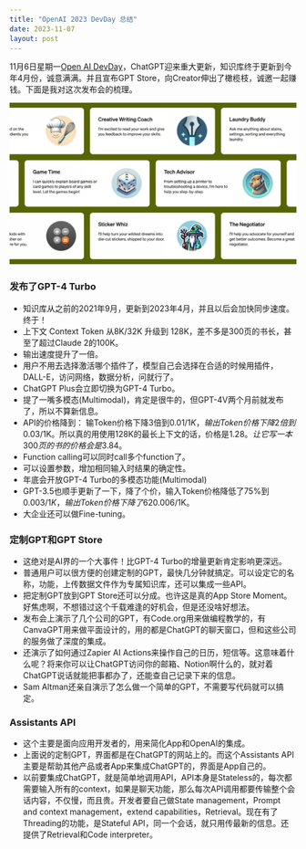 ```yaml
---
title: "OpenAI 2023 DevDay 总结"
date: 2023-11-07
layout: post
---
```


11月6日星期一[Open AI DevDay](https://openai.com/blog/new-models-and-developer-products-announced-at-devday)，ChatGPT迎来重大更新，知识库终于更新到今年4月份，诚意满满。并且宣布GPT Store，向Creator伸出了橄榄枝，诚邀一起赚钱。下面是我对这次发布会的梳理。

<meta property="og:image" content="/assets/2023-11-07-openai-dev-day/gpts.png">

<div style="margin-bottom: 20px">
  <img src="/assets/2023-11-07-openai-dev-day/gpts.png" class="centered-image" />
</div>

### 发布了GPT-4 Turbo
- 知识库从之前的2021年9月，更新到2023年4月，并且以后会加快同步速度。终于！
- 上下文 Context Token 从8K/32K 升级到 128K，差不多是300页的书长，甚至了超过Claude 2的100K。
- 输出速度提升了一倍。
- 用户不用去选择激活哪个插件了，模型自己会选择在合适的时候用插件，DALL-E，访问网络，数据分析，问就行了。
- ChatGPT Plus会立即切换为GPT-4 Turbo。
- 提了一嘴多模态(Multimodal)，肯定是很牛的，但GPT-4V两个月前就发布了，所以不算新信息。
- API的价格降到： 输Token价格下降3倍到$0.01/1K，输出 Token价格下降2倍到$0.03/1K。所以真的用使用128K的最长上下文的话，价格是$1.28。让它写一本300页的书的价格会是$3.84。
- Function calling可以同时call多个function了。
- 可以设置参数，增加相同输入时结果的确定性。
- 年底会开放GPT-4 Turbo的多模态功能(Multimodal)
- GPT-3.5也顺手更新了一下，降了个价，输入Token价格降低了75%到$0.003/1K，输出Token价格下降了62%到$0.006/1K。
- 大企业还可以做Fine-tuning。

### 定制GPT和GPT Store
- 这绝对是AI界的一个大事件！比GPT-4 Turbo的增量更新肯定影响更深远。
- 普通用户可以很方便的创建定制的GPT，最快几分钟就搞定。可以设定它的名称，功能，上传数据文件作为专属知识库，还可以集成一些API。
- 把定制GPT放到GPT Store还可以分成。也许这是真的App Store Moment。好焦虑啊，不想错过这个千载难逢的好机会，但是还没啥好想法。
- 发布会上演示了几个公司的GPT，有Code.org用来做编程教学的，有CanvaGPT用来做平面设计的，用的都是ChatGPT的聊天窗口，但和这些公司的服务做了深度的集成。
- 还演示了如何通过Zapier AI Actions来操作自己的日历，短信等。这意味着什么呢？将来你可以让ChatGPT访问你的邮箱、Notion啊什么的，就对着ChatGPT说话就能把事都办了，还能查自己记录下来的信息。
- Sam Altman还亲自演示了怎么做一个简单的GPT，不需要写代码就可以搞定。

### Assistants API
- 这个主要是面向应用开发者的，用来简化App和OpenAI的集成。
- 上面说的定制GPT，界面都是在ChatGPT的网站上的。而这个Assistants API主要是帮助其他产品或者App来集成ChatGPT的，界面是App自己的。
- 以前要集成ChatGPT，就是简单地调用API，API本身是Stateless的，每次都需要输入所有的context，如果是聊天功能，那么每次API调用都要传输整个会话内容，不仅慢，而且贵。开发者要自己做State management，Prompt and context management，extend capabilities，Retrieval。现在有了Threading的功能，是Stateful API，同一个会话，就只用传最新的信息。还提供了Retrieval和Code interpreter。
